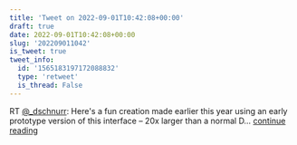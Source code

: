 ```yaml
---
title: 'Tweet on 2022-09-01T10:42:08+00:00'
draft: true
date: 2022-09-01T10:42:08+00:00
slug: '202209011042'
is_tweet: true
tweet_info:
  id: '1565183197172088832'
  type: 'retweet'
  is_thread: False
---
```




RT [@_dschnurr](https://x.com/_dschnurr): Here's a fun creation made earlier this year using an early prototype version of this interface – 20x larger than a normal D… [continue reading](https://x.com/sytelus/status/1565183197172088832)
